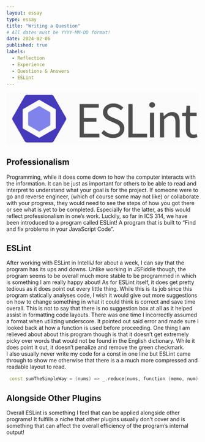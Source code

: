```yaml
---
layout: essay
type: essay
title: "Writing a Question"
# All dates must be YYYY-MM-DD format!
date: 2024-02-06
published: true
labels:
  - Reflection
  - Experience
  - Questions & Answers
  - ESLint
---
```

<img class="img-fluid" src="../img/ESLint.png">

## Professionalism
Programming, while it does come down to how the computer interacts with the information. It can be just as important for others to be able to read and interpret to understand what your goal is for the project. If someone were to go and reverse engineer, (which of course some may not like) or collaborate with your progress, they would need to see the steps of how you got there or see what is yet to be completed. Especially for the latter, as this would reflect professionalism in one’s work. Luckily, so far in ICS 314, we have been introduced to a program called ESLint! A program that is built to “Find and fix problems in your JavaScript Code”.
## ESLint
After working with ESLint in IntelliJ for about a week, I can say that the program has its ups and downs. Unlike working in JSFiddle though, the program seems to be overall much more stable to be programmed in which is something I am really happy about! As for ESLint itself, it does get pretty tedious as it does point out every little thing. While this is its job since this program statically analyses code, I wish it would give out more suggestions on how to change something in what it could think is correct and save time overall. This is not to say that there is no suggestion box at all as it helped assist in formatting code layouts. There was one time I incorrectly assumed a format when utilizing underscore. It pointed out said error and made sure I looked back at how a function is used before proceeding. One thing I am relieved about about this program though is that it doesn’t get extremely picky over words that would not be found in the English dictionary. While it does point it out, it doesn’t penalize and remove the green checkmark.  
I also usually never write my code for a const in one line but ESLint came through to show me otherwise that there is a a much more compressed and readable layout to read.
```cpp
 const sumTheSimpleWay = (nums) => _.reduce(nums, function (memo, num) { return memo + num; }, 0);
```
## Alongside Other Plugins
Overall ESLint is something I feel that can be applied alongside other programs! It fulfills a niche that other plugins usually don’t cover and is something that can affect the overall efficiency of the program’s internal output! 
